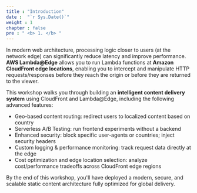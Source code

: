 ```yaml
---
title : "Introduction"
date :  "`r Sys.Date()`" 
weight : 1 
chapter : false
pre : " <b> 1. </b> "
---
```

In modern web architecture, processing logic closer to users (at the network edge) can significantly reduce latency and improve performance. **AWS Lambda@Edge** allows you to run Lambda functions at **Amazon CloudFront edge locations**, enabling you to intercept and manipulate HTTP requests/responses before they reach the origin or before they are returned to the viewer.

This workshop walks you through building an **intelligent content delivery system** using CloudFront and Lambda@Edge, including the following advanced features:
- Geo-based content routing: redirect users to localized content based on country
- Serverless A/B Testing: run frontend experiments without a backend
- Enhanced security: block specific user-agents or countries; inject security headers
- Custom logging & performance monitoring: track request data directly at the edge
- Cost optimization and edge location selection: analyze cost/performance tradeoffs across CloudFront edge regions

By the end of this workshop, you'll have deployed a modern, secure, and scalable static content architecture fully optimized for global delivery.